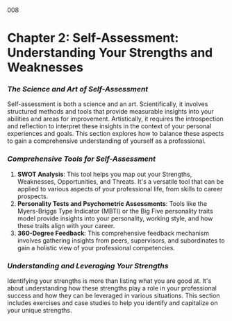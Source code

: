 008

# Chapter 2: Self-Assessment: Understanding Your Strengths and Weaknesses


### ***The Science and Art of Self-Assessment***

Self-assessment is both a science and an art.
Scientifically, it involves structured methods and tools that provide
measurable insights into your abilities and areas for improvement.
Artistically, it requires the introspection and reflection to interpret these
insights in the context of your personal experiences and goals. This section
explores how to balance these aspects to gain a comprehensive understanding of
yourself as a professional.

### ***Comprehensive Tools for Self-Assessment***

1. **SWOT Analysis**: This tool helps you map out your
   Strengths, Weaknesses, Opportunities, and Threats. It's a versatile tool that
   can be applied to various aspects of your professional life, from skills to
   career prospects.
2. **Personality Tests and Psychometric Assessments**: Tools
   like the Myers-Briggs Type Indicator (MBTI) or the Big Five personality traits
   model provide insights into your personality, working style, and how these
   traits align with your career.
3. **360-Degree Feedback**: This comprehensive feedback
   mechanism involves gathering insights from peers, supervisors, and subordinates
   to gain a holistic view of your professional competencies.

### ***Understanding and Leveraging Your Strengths***

Identifying your strengths is more than listing what you are
good at. It's about understanding how these strengths play a role in your
professional success and how they can be leveraged in various situations. This
section includes exercises and case studies to help you identify and capitalize
on your unique strengths.
